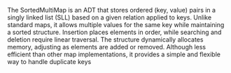 The SortedMultiMap is an ADT that stores ordered (key, value) pairs in a singly linked list (SLL) based on a given relation applied to keys.
Unlike standard maps, it allows multiple values for the same key while maintaining a sorted structure.
Insertion places elements in order, while searching and deletion require linear traversal.
The structure dynamically allocates memory, adjusting as elements are added or removed. Although less efficient than other map implementations,
it provides a simple and flexible way to handle duplicate keys
